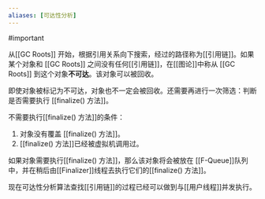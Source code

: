 ```yaml
---
aliases: [可达性分析]
---
```


#important 

从[[GC Roots]] 开始，根据引用关系向下搜索，经过的路径称为[[引用链]]。如果某个对象和 [[GC Roots]] 之间没有任何[[引用链]]，在[[图论]]中称从 [[GC Roots]] 到这个对象**不可达**。该对象可以被回收。

即使对象被标记为不可达，对象也不一定会被回收。还需要再进行一次筛选：判断是否需要执行 [[finalize() 方法]]。

不需要执行[[finalize() 方法]]的条件：
1. 对象没有覆盖 [[finalize() 方法]]。
2. [[finalize() 方法]]已经被虚拟机调用过。

如果对象需要执行[[finalize() 方法]]，那么该对象将会被放在 [[F-Queue]]队列中，并在稍后由[[Finalizer]]线程去执行它们的[[finalize() 方法]]。


现在可达性分析算法查找[[引用链]]的过程已经可以做到与[[用户线程]]并发执行。
